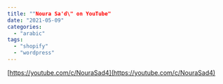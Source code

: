 ```yaml
---
title: ""Noura Sa'd\" on YouTube"
date: "2021-05-09"
categories: 
  - "arabic"
tags: 
  - "shopify"
  - "wordpress"
---
```


[https://youtube.com/c/NouraSad4](https://youtube.com/c/NouraSad4)

